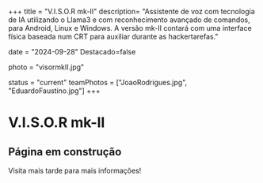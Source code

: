 +++
title = "V.I.S.O.R mk-II"
description= "Assistente de voz com tecnologia de IA utilizando o Llama3 e com reconhecimento avançado de comandos, para Android, Linux e Windows. A versão mk-II contará com uma interface física baseada num CRT para auxiliar durante as hackertarefas." 

date = "2024-09-28" 
Destacado=false 

photo = "visormkII.jpg" 


status = "current"
teamPhotos = ["JoaoRodrigues.jpg", "EduardoFaustino.jpg"] 
+++

# V.I.S.O.R mk-II

## Página em construção

Visita mais tarde para mais informações!
